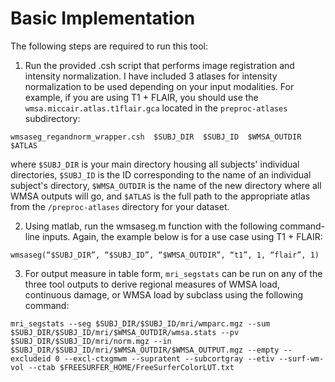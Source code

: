 # Basic Implementation

The following steps are required to run this tool: 

1. Run the provided .csh script that performs image registration and intensity normalization. I have included 3 atlases for intensity normalization to be used depending on your input modalities. For example, if you are using T1 + FLAIR, you should use the `wmsa.miccair.atlas.t1flair.gca` located in the `preproc-atlases` subdirectory:

`wmsaseg_regandnorm_wrapper.csh  $SUBJ_DIR  $SUBJ_ID  $WMSA_OUTDIR  $ATLAS`

where `$SUBJ_DIR` is your main directory housing all subjects' individual directories, `$SUBJ_ID` is the ID corresponding to the name of an individual subject's directory, `$WMSA_OUTDIR` is the name of the new directory where all WMSA outputs will go, and `$ATLAS` is the full path to the appropriate atlas from the `/preproc-atlases` directory for your dataset.

2. Using matlab, run the wmsaseg.m function with the following command-line inputs. Again, the example below is for a use case using T1 + FLAIR: 

`wmsaseg(“$SUBJ_DIR”, “$SUBJ_ID”, “$WMSA_OUTDIR”, “t1”, 1, “flair”, 1)`

3. For output measure in table form, `mri_segstats` can be run on any of the three tool outputs to derive regional measures of WMSA load, continuous damage, or WMSA load by subclass using the following command: 

`mri_segstats --seg $SUBJ_DIR/$SUBJ_ID/mri/wmparc.mgz --sum $SUBJ_DIR/$SUBJ_ID/mri/$WMSA_OUTDIR/wmsa.stats --pv $SUBJ_DIR/$SUBJ_ID/mri/norm.mgz --in $SUBJ_DIR/$SUBJ_ID/mri/$WMSA_OUTDIR/$WMSA_OUTPUT.mgz --empty --excludeid 0 --excl-ctxgmwm --supratent --subcortgray --etiv --surf-wm-vol --ctab $FREESURFER_HOME/FreeSurferColorLUT.txt `
